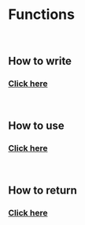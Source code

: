 # Functions

<br>

## How to write
### [Click here](/Learn/Learn/Functions/how/write.md)

<br>

## How to use
### [Click here](/Learn/Learn/Functions/how/use.md)

<br>

## How to return
### [Click here](/Learn/Learn/Functions/how/return.md)